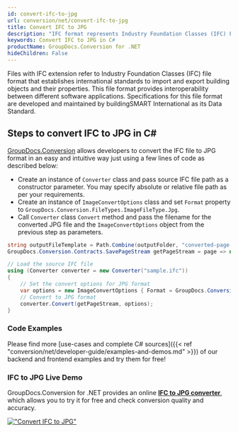 ```yaml
---
id: convert-ifc-to-jpg
url: conversion/net/convert-ifc-to-jpg
title: Convert IFC to JPG
description: "IFC format represents Industry Foundation Classes (IFC) File Format with .ifc extension. Learn how to convert IFC to JPG file programmatically in C# language using GroupDocs.Conversion for .NET library."
keywords: Convert IFC to JPG in C#
productName: GroupDocs.Conversion for .NET
hideChildren: False
---
```


Files with IFC extension refer to  Industry Foundation Classes (IFC) file format that establishes international standards to import and export building objects and their properties. This file format provides interoperability between different software applications. Specifications for this file format are developed and maintained by buildingSMART International as its Data Standard.

## Steps to convert IFC to JPG in C#

[GroupDocs.Conversion](https://products.groupdocs.com/conversion/net) allows developers to convert the IFC file to JPG format in an easy and intuitive way just using a few lines of code as described below:

* Create an instance of `Converter` class and pass source IFC file path as a constructor parameter. You may specify absolute or relative file path as per your requirements. 
* Create an instance of `ImageConvertOptions` class and set `Format` property to `GroupDocs.Conversion.FileTypes.ImageFileType.Jpg`.
* Call `Converter` class `Convert` method and pass the filename for the converted JPG file and the `ImageConvertOptions` object from the previous step as parameters.

```csharp
string outputFileTemplate = Path.Combine(outputFolder, "converted-page-{0}.jpg");
GroupDocs.Conversion.Contracts.SavePageStream getPageStream = page => new FileStream(string.Format(outputFileTemplate, page), FileMode.Create);

// Load the source IFC file
using (Converter converter = new Converter("sample.ifc"))
{
    // Set the convert options for JPG format
    var options = new ImageConvertOptions { Format = GroupDocs.Conversion.FileTypes.ImageFileType.Jpg };   
    // Convert to JPG format
    converter.Convert(getPageStream, options);
}
```

### Code Examples

Please find more [use-cases and complete C# sources]({{< ref "conversion/net/developer-guide/examples-and-demos.md" >}}) of our backend and frontend examples and try them for free!

### IFC to JPG Live Demo

GroupDocs.Conversion for .NET provides an online [**IFC to JPG converter**](https://products.groupdocs.app/conversion/ifc-to-jpg), which allows you to try it for free and check conversion quality and accuracy.

[!["Convert IFC to JPG"](conversion/net/images/convert-to-jpg/convert-ifc-to-jpg.png)](https://products.groupdocs.app/conversion/ifc-to-jpg)